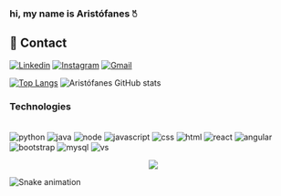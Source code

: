 ### hi, my name is Aristófanes 🖔

## 📱 Contact

[![Linkedin](https://img.shields.io/badge/LinkedIn-0077B5?style=for-the-badge&logo=linkedin&logoColor=white)](https://www.linkedin.com/in/aristofanes-lira-36072714a/)
[![Instagram](https://img.shields.io/badge/Instagram-E4405F?style=for-the-badge&logo=instagram&logoColor=white)](https://instagram.com/aristofaneslira)
[![Gmail](https://img.shields.io/badge/Gmail-D14836?style=for-the-badge&logo=gmail&logoColor=white)](mailto:aristofanes.lira@gmail.com)

[![Top Langs](https://github-readme-stats.vercel.app/api/top-langs/?username=aristofaneslira&compact=true)](https://github.com/aristofaneslira/github-readme-stats)
![Aristófanes GitHub stats](https://github-readme-stats.vercel.app/api?username=aristofaneslira&show_icons=true&theme=dark)


### Technologies

<div style="display: inline_block"><br/>
  <img align="center" alt="python" src="https://img.shields.io/badge/Python-3776AB?style=for-the-badge&logo=python&logoColor=white" />
  <img align="center" alt="java" src="https://img.shields.io/badge/Java-ED8B00?style=for-the-badge&logo=openjdk&logoColor=white" />
  <img align="center" alt="node" src="https://img.shields.io/badge/Node.js-43853D?style=for-the-badge&logo=node.js&logoColor=white" />
  <img align="center" alt="javascript" src="https://img.shields.io/badge/JavaScript-F7DF1E?style=for-the-badge&logo=javascript&logoColor=black" />
  <img align="center" alt="css" src="https://img.shields.io/badge/CSS-239120?&style=for-the-badge&logo=css3&logoColor=white" />
  <img align="center" alt="html" src="https://img.shields.io/badge/HTML-239120?style=for-the-badge&logo=html5&logoColor=white" />
  <img align="center" alt="react" src="https://img.shields.io/badge/React-20232A?style=for-the-badge&logo=react&logoColor=61DAFB" />
  <img align="center" alt="angular" src="https://img.shields.io/badge/Angular-DD0031?style=for-the-badge&logo=angular&logoColor=white" />
  <img align="center" alt="bootstrap" src="https://img.shields.io/badge/Bootstrap-563D7C?style=for-the-badge&logo=bootstrap&logoColor=white" />
  <img align="center" alt="mysql" src="https://img.shields.io/badge/MySQL-00000F?style=for-the-badge&logo=mysql&logoColor=white" />
  <img align="center" alt="vs" src="https://img.shields.io/badge/Visual_Studio-5C2D91?style=for-the-badge&logo=visual%20studio&logoColor=white" />
</div>  

<p align="center">   <img alingn="center" src="https://profile-counter.glitch.me/aristofaneslira/count.svg" /></p>

![Snake animation](https://github.com/aristofaneslira/aristofaneslira/blob/output/github-contribution-grid-snake.svg)

